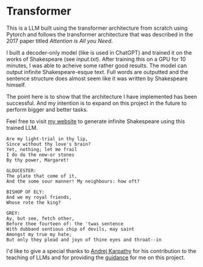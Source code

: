 # Transformer

This is a LLM built using the transformer architecture from scratch using Pytorch and follows the transformer architecture
that was described in the 2017 paper titled *Attention is All you Need*.

I built a decoder-only model (like is used in ChatGPT) and trained it on the works of Shakespeare (see *input.txt*).
After training this on a GPU for 10 minutes, I was able to acheive some rather good results.
The model can output infinite Shakespeare-esque text. Full words are outputted and the sentence structure does almost seem like it was written by Shakespeare himself. 

The point here is to show that the architecture I have implemented has been successful. And my intention is to expand on this project in the future to perform bigger and better tasks.

 Feel free to visit [my website](https://www.arthur-sweetman.com/#/artificial-intelligence) to generate infinite Shakespeare using this trained LLM.

```
Are my light-trial in thy lip,
Since without thy love's brain?
Yet, nothing; let me frail
I do do the new-or stones
By thy power, Margaret!

GLOUCESTER:
The plate that come of it,
And the some sour manner! My neighbours: how oft?

BISHOP OF ELY:
And we my royal friends,
Whose rote the king?

GREY:
Ay, but see, fetch other,
Before thee fourteen of: the 'twas sentence
With dubband sentious chip of devils, may saint
Amongst my true my hate;
But only they plead and joyn of thine eyes and throat--in
```

I'd like to give a special thanks to [Andrej Karpathy](https://karpathy.ai/) for his contribution 
to the teaching of LLMs and for providing the [guidance](https://youtu.be/kCc8FmEb1nY?si=ilIH-duM_vJavVKv) for me on this project.